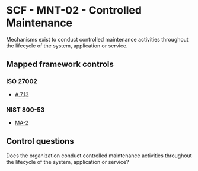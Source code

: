 # SCF - MNT-02 - Controlled Maintenance
Mechanisms exist to conduct controlled maintenance activities throughout the lifecycle of the system, application or service.
## Mapped framework controls
### ISO 27002
- [A.7.13](../iso27002/a-7.md#a713)
  
### NIST 800-53
- [MA-2](../nist80053/ma-2.md)
  
## Control questions
Does the organization conduct controlled maintenance activities throughout the lifecycle of the system, application or service?
  
